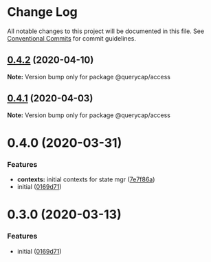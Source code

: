# Change Log

All notable changes to this project will be documented in this file.
See [Conventional Commits](https://conventionalcommits.org) for commit guidelines.

## [0.4.2](https://github.com/querycap/webappkit/compare/@querycap/access@0.4.1...@querycap/access@0.4.2) (2020-04-10)

**Note:** Version bump only for package @querycap/access





## [0.4.1](https://github.com/querycap/webappkit/compare/@querycap/access@0.4.0...@querycap/access@0.4.1) (2020-04-03)

**Note:** Version bump only for package @querycap/access





# 0.4.0 (2020-03-31)


### Features

* **contexts:** initial contexts for state mgr ([7e7f86a](https://github.com/querycap/webappkit/commit/7e7f86a7ec61375cb8f3d618468d0772305c9a48))
* initial ([0169d71](https://github.com/querycap/webappkit/commit/0169d7105336e71af8f7b32544ae49e29706b189))





# 0.3.0 (2020-03-13)


### Features

* initial ([0169d71](https://github.com/querycap/webappkit/commit/0169d7105336e71af8f7b32544ae49e29706b189))
